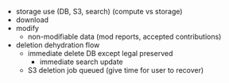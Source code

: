 - storage use (DB, S3, search) (compute vs storage)
- download
- modify
	- non-modifiable data (mod reports, accepted contributions)
- deletion dehydration flow
	- immediate delete DB except legal preserved
		- immediate search update
	- S3 deletion job queued (give time for user to recover)
